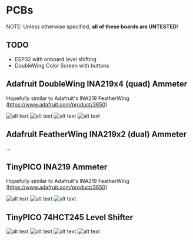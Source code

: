 # PCBs

NOTE: Unless otherwise specified, **all of these boards are UNTESTED**!

## TODO
* ESP32 with onboard level shifting
* DoubleWing Color Screen with buttons

## Adafruit DoubleWing INA219x4 (quad) Ammeter
Hopefully similar to Adafruit's INA219 FeatherWing (https://www.adafruit.com/product/3650)

![alt text](./Adafruit/INA219x4_DoubleWing_top.png "INA291x4 Top")
![alt text](./Adafruit/INA219x4_DoubleWing_bottom.png "INA291x4 Bottom")
![alt text](./Adafruit/INA219x4_DoubleWing_top2.png "INA291x4 Top")
![alt text](./Adafruit/INA219x4_DoubleWing_bottom2.png "INA291x4 Bottom")

## Adafruit FeatherWing INA219x2 (dual) Ammeter
...

## TinyPICO INA219 Ammeter
Hopefully similar to Adafruit's INA219 FeatherWing (https://www.adafruit.com/product/3650)

![alt text](./TinyPICO/Shield_INA219.png "INA291 v1")
![alt text](./TinyPICO/Shield_INA219_top.png "INA291 v1 Top")
![alt text](./TinyPICO/Shield_INA219_bottom.png "INA291 v1 Bottom")

## TinyPICO 74HCT245 Level Shifter

![alt text](./TinyPICO/Shield_LevelShifter2_top.png "74HCT245 Level Shifter Top")
![alt text](./TinyPICO/Shield_LevelShifter2_bottom.png "74HCT245 Level Shifter Bottom")
![alt text](./TinyPICO/Shield_LevelShifter2_top2.png "74HCT245 Level Shifter Top")
![alt text](./TinyPICO/Shield_LevelShifter2_bottom2.png "74HCT245 Level Shifter Bottom")
